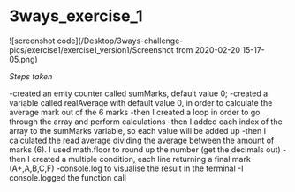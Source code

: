 # 3ways_exercise_1

![screenshot code](/Desktop/3ways-challenge-pics/exercise1/exercise1_version1/Screenshot from 2020-02-20 15-17-05.png)

*Steps taken*


-created an emty counter called sumMarks, default value 0;
-created a variable called realAverage with default value 0, in order to calculate the average mark out of the 6 marks
-then I created a loop in order to go through the array and perform calculations
-then I added each index of the array to the sumMarks variable, so each value will be added up
-then I calculated the read average dividing the average between the amount of marks (6). I used math.floor to round up the number (get the decimals out)
-then I created a multiple condition, each line returning a final mark (A+,A,B,C,F)
-console.log to visualise the result in the terminal
-I console.logged the function call

